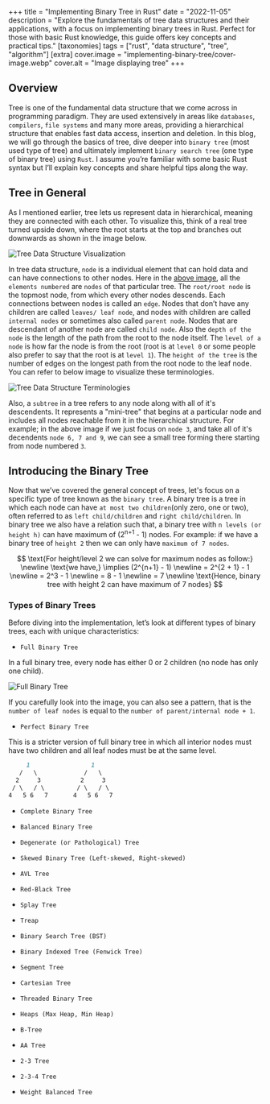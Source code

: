+++
title = "Implementing Binary Tree in Rust"
date = "2022-11-05"
description = "Explore the fundamentals of tree data structures and their applications, with a focus on implementing binary trees in Rust. Perfect for those with basic Rust knowledge, this guide offers key concepts and practical tips."
[taxonomies]
tags = ["rust", "data structure", "tree", "algorithm"]
[extra]
cover.image = "implementing-binary-tree/cover-image.webp"
cover.alt = "Image displaying tree"
+++

## Overview
Tree is one of the fundamental data structure that we come across in programming paradigm. They are used extensively in areas like `databases`, `compilers`, `file systems` and many more areas, providing a hierarchical structure that enables fast data access, insertion and deletion. In this blog, we will go through the basics of tree, dive deeper into `binary tree` (most used type of tree) and ultimately implement `binary search tree` (one type of binary tree) using `Rust`. I assume you’re familiar with some basic Rust syntax but I’ll explain key concepts and share helpful tips along the way.

## Tree in General
As I mentioned earlier, tree lets us represent data in hierarchical, meaning they are connected with each other. To visualize this, think of a real tree turned upside down, where the root starts at the top and branches out downwards as shown in the image below.

<a name="tree-data-structure-visualization"></a>
![Tree Data Structure Visualization](tree_visualization.png)

In tree data structure, `node` is a individual element that can hold data and can have connections to other nodes. Here in the [above image](#tree-data-structure-visualization), all the `elements numbered` are `nodes` of that particular tree. The `root/root node` is the topmost node, from which every other nodes descends. Each connections between nodes is called an `edge`. Nodes that don’t have any children are called `leaves/ leaf node`, and nodes with children are called `internal nodes` or sometimes also called `parent node`. Nodes that are descendant of another node are called `child node`. Also the `depth of the node` is the length of the path from the root to the node itself. The `level of a node` is how far the node is from the root (root is at `level 0` or some people also prefer to say that the root is at `level 1`). The `height of the tree` is the number of edges on the longest path from the root node to the leaf node. You can refer to below image to visualize these terminologies.

![Tree Data Structure Terminologies](tree_terminologies.png)

Also, a `subtree` in a tree refers to any node along with all of it's descendents. It represents a "mini-tree" that begins at a particular node and includes all nodes reachable from it in the hierarchical structure. For example; in the above image if we just focus on `node 3`, and take all of it's decendents  `node 6, 7 and 9`, we can see a small tree forming there starting from node numbered `3`.

## Introducing the Binary Tree
Now that we’ve covered the general concept of trees, let's focus on a specific type of tree known as the `binary tree`. A binary tree is a tree in which each node can have `at most two children`(only zero, one or two), often referred to as `left child/children` and `right child/children`. In binary tree we also have a relation such that, a binary tree with `n levels (or height h)` can have maximum of (2<sup>n+1</sup> - 1) nodes. For example: if we have a binary tree of `height 2` then we can only have `maximum of 7 nodes`.

$$
\text{For height/level 2 we can solve for maximum nodes as follow:} \newline
\text{we have,} \implies (2^{n+1} - 1) \newline
= 2^{2 + 1} - 1 \newline
= 2^3 - 1 \newline
= 8 - 1 \newline
= 7 \newline
\text{Hence, binary tree with height 2 can have maximum of 7 nodes}
$$

### Types of Binary Trees
Before diving into the implementation, let’s look at different types of binary trees, each with unique characteristics:

- `Full Binary Tree`

In a full binary tree, every node has either 0 or 2 children (no node has only one child).

![Full Binary Tree](full_binary_tree.png)

If you carefully look into the image, you can also see a pattern, that is the `number of leaf nodes` is equal to the `number of parent/internal node + 1`. 

- `Perfect Binary Tree`

This is a stricter version of full binary tree in which all interior nodes must have two children and all leaf nodes must be at the same level.

```markdown
     1                 1
   /   \             /   \
  2     3           2     3
 / \   / \         / \   / \
4   5 6   7       4   5 6   7
```

- `Complete Binary Tree`

- `Balanced Binary Tree`
- `Degenerate (or Pathological) Tree`
- `Skewed Binary Tree (Left-skewed, Right-skewed)`
- `AVL Tree`
- `Red-Black Tree`
- `Splay Tree`
- `Treap`
- `Binary Search Tree (BST)`
- `Binary Indexed Tree (Fenwick Tree)`
- `Segment Tree`
- `Cartesian Tree`
- `Threaded Binary Tree`
- `Heaps (Max Heap, Min Heap)`
- `B-Tree`
- `AA Tree`
- `2-3 Tree`
- `2-3-4 Tree`
- `Weight Balanced Tree`

